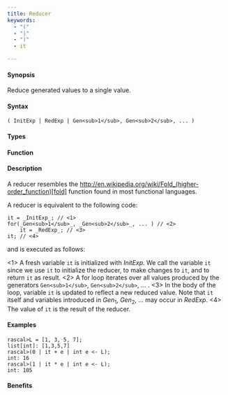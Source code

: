 ```yaml
---
title: Reducer
keywords:
  - "("
  - "|"
  - ")"
  - it

---
```


#### Synopsis

Reduce generated values to a single value.

#### Syntax

`( InitExp | RedExp | Gen<sub>1</sub>, Gen<sub>2</sub>, ... )`

#### Types

#### Function

#### Description

A reducer resembles the http://en.wikipedia.org/wiki/Fold_(higher-order_function)[fold] function
found in most functional languages.

A reducer is equivalent to the following code:
```rascal,subs="verbatim,quotes"
it = _InitExp_; // <1>
for(_Gen<sub>1</sub>_, _Gen<sub>2</sub>_, ... ) // <2>
    it = _RedExp_; // <3>
it; // <4>
```
and is executed as follows:

<1> A fresh variable `it` is initialized with _InitExp_. 
    We call the variable `it` since we use `it` to initialize the reducer, to make changes to `it`,
    and to return `it` as result.
<2> A for loop iterates over all values produced by the generators `Gen<sub>1</sub>`, `Gen<sub>2</sub>`, ... .
<3> In the body of the loop, variable `it` is updated to reflect a new reduced value.
    Note that `it` itself and variables introduced in _Gen_<sub>1</sub>, _Gen_<sub>2</sub>, ... may occur in _RedExp_.
<4> The value of `it` is the result of the reducer.

#### Examples


```rascal-shell
rascal>L = [1, 3, 5, 7];
list[int]: [1,3,5,7]
rascal>(0 | it + e | int e <- L);
int: 16
rascal>(1 | it * e | int e <- L);
int: 105
```

#### Benefits


